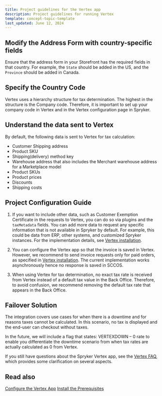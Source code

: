 ```yaml
---
title: Project guidelines for the Vertex app
description: Project guidelines for running Vertex
template: concept-topic-template
last_updated: June 12, 2024
---
```


## Modify the Address Form with country-specific fields

Ensure that the address form in your Storefront has the required fields in that country. 
For example, the `State` should be added in the US, and the `Province` should be added in Canada.

## Specify the Country Code
Vertex uses a hierarchy structure for tax determination. The highest in the structure is the Company code. Therefore, it is important to set up your company code in Vertex and in the Vertex configuration page in Spryker.

## Understand the data sent to Vertex

By default, the following data is sent to Vertex for tax calculation:

 - Customer Shipping address
 - Product SKU
 - Shipping(delivery) method key 
 - Warehouse address that also includes the Merchant warehouse address for a Marketplace model
 - Product SKUs
 - Product prices
 - Discounts
 - Shipping costs

## Project Configuration Guide

1. If you want to include other data, such as Customer Exemption Certificate in the requests to Vertex, you can do so via plugins and the `taxMetadata` fields. You can add more data to request any specific information that is not available in Spryker by default. For example, this could be data from ERP, other systems, and customized Spryker instances. For the implementation details, see [Vertex installation](https://docs.spryker.com/docs/pbc/all/tax-management/{{page.version}}/base-shop/third-party-integrations/vertex/install-vertex.html#implement-vertex-specific-metadata-extender-plugins).
   
2. You can configure the Vertex app so that the invoice is saved in Vertex. However, we recommend to send invoice requests only for paid orders, as specified in [Vertex installation](https://docs.spryker.com/docs/pbc/all/tax-management/{{page.version}}/base-shop/third-party-integrations/vertex/install-vertex.html#optional-if-you-plan-to-send-invoices-to-vertex-through-oms-configure-your-payment-oms). The current implementation works asynchronously hence no response is saved in SCCOS.

3. When using Vertex for tax determination, no exact tax rate is received from Vertex instead of a default tax value in the Back Office. Therefore, to avoid confusion, we recommend removing the default tax rate that appears in the Back Office.

## Failover Solution
The integration covers use cases for when there is a downtime and for reasons taxes cannot be calculated. In this scenario, no tax is displayed and the end-user can checkout without taxes.

In the future, we will include a flag that states: VERTEXDOWN – 0 rate to enable you differentiate the downtime scenario from when tax rates are actually calculated as 0 from Vertex.


If you still have questions about the Spryker Vertex app, see the [Vertex FAQ](/docs/pbc/all/tax-management/{{page.version}}/base-shop/third-party-integrations/vertex/vertex-faq.html), which provides some clarification on several aspects.

## Read also
[Configure the Vertex App](/docs/pbc/all/tax-management/202404.0/base-shop/third-party-integrations/vertex/configure-vertex.html)
[Install the Prerequisites](/docs/pbc/all/tax-management/202404.0/base-shop/third-party-integrations/vertex/install-vertex/install-vertex.html)
